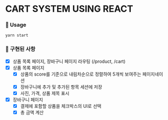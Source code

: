 # CART SYSTEM USING REACT

### 🔸 Usage
```
yarn start
```

### 📃 구현된 사항

* [x] 상품 목록 페이지, 장바구니 페이지 라우팅 (/product, /cart)
* [x] 상품 목록 페이지
  - [x] 상품의 score를 기준으로 내림차순으로 정렬하여 5개씩 보여주는 페이지네이션
  - [x] 장바구니에 추가 및 추가된 항목 세션에 저장
  - [x] 사진, 가격, 상품 제목 표시
* [x] 장바구니 페이지
  - [x] 결제에 포함할 상품을 체크박스의 UI로 선택
  - [x] 총 금액 계산